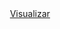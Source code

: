 <div align="center">
  <a href="[https://wangeloow.github.io/portfolio/](https://wangeloow.github.io/prototipo-modal-aniverario)">Visualizar</a>
</div>
